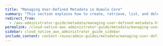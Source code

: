 ```yaml
---
title: "Managing User-Defined Metadata in Qumulo Core"
summary: "This section explains how to create, retrieve, list, and delete user-defined metadata in Qumulo Core by using the <code>qq</code> CLI."
redirect_from:
  - /aws-administrator-guide/metadata/managing-user-defined-metadata.html
permalink: /cloud-native-aws-administrator-guide/metadata/managing-user-defined-metadata.html
sidebar: cloud_native_aws_administrator_guide_sidebar
include_content: content-reuse/admin-guides/metadata/managing-user-defined-metadata.md
---
```


